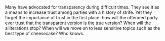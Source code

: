 
Many have advocated for transparency during difficult times. They see it as a means to increase trust among parties with a history of strife. Yet they forget the importance of trust in the first place: how will the offended party ever trust that the transparent version is the true version?
When will the alliterations stop?
When will we move on to less sensitive topics such as the best type of cheesecake?
Who knows.
